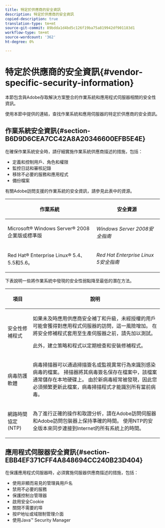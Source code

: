 ```yaml
---
title: 特定於供應商的安全資訊
description: 特定於供應商的安全資訊
copied-description: true
translation-type: tm+mt
source-git-commit: 89bdda1d4bd5c126f19ba75a819942df901183d1
workflow-type: tm+mt
source-wordcount: '362'
ht-degree: 0%

---
```



# 特定於供應商的安全資訊{#vendor-specific-security-information}

本節包含與Adobe存取解決方案整合的作業系統和應用程式伺服器相關的安全性資訊。

使用本節中提供的連結，查找作業系統和應用伺服器的特定於供應商的安全資訊。

## 作業系統安全資訊{#section-B6D9D6CEA7CC42A8A20346600EFB5E4E}

在確保作業系統安全時，請仔細實施作業系統供應商描述的措施，包括：

* 定義和控制用戶、角色和權限
* 監控日誌和審核記錄
* 移除不必要的服務和應用程式
* 備份檔案

有關Adobe訪問支援的作業系統的安全資訊，請參見此表中的資源。

<table frame="all" colsep="1" rowsep="1" class="+ topic/table adobe-d/table " id="table-ugl-kjz-n4"> 
 <thead class="- topic/thead "> 
  <tr rowsep="1" class="- topic/row "> 
   <th colname="1" class="- topic/entry entry"> <p class="- topic/p ">作業系統 </p> </th> 
   <th colname="2" class="- topic/entry entry"> <p class="- topic/p ">安全資源 </p> </th> 
  </tr> 
 </thead>
 <tbody class="- topic/tbody "> 
  <tr rowsep="1" class="- topic/row "> 
   <td colname="1" class="- topic/entry "> <p class="- topic/p ">Microsoft® Windows Server® 2008企業版或標準版 </p> </td> 
   <td colname="2" class="- topic/entry "> <p class="- topic/p "><i class="+ topic/ph hi-d/i ">Windows Server 2008安全指南</i> </p> </td> 
  </tr> 
  <tr rowsep="0" class="- topic/row "> 
   <td colname="1" class="- topic/entry "> <p class="- topic/p ">Red Hat® Enterprise Linux® 5.4、5.5和5.6。 </p> </td> 
   <td colname="2" class="- topic/entry "> <p class="- topic/p "><i class="+ topic/ph hi-d/i ">Red Hat Enterprise Linux 5安全指南</i> </p> </td> 
  </tr> 
 </tbody> 
</table>

下表說明一些將作業系統中發現的安全性弱點降至最低的潛在方法。

<table frame="all" colsep="1" rowsep="1" class="+ topic/table adobe-d/table " id="table-whl-kjz-n4"> 
 <thead class="- topic/thead "> 
  <tr rowsep="1" class="- topic/row "> 
   <th colname="1" class="- topic/entry entry"> <p class="- topic/p ">項目 </p> </th> 
   <th colname="2" class="- topic/entry entry"> <p class="- topic/p ">說明 </p> </th> 
  </tr> 
 </thead>
 <tbody class="- topic/tbody "> 
  <tr rowsep="1" class="- topic/row "> 
   <td colname="1" class="- topic/entry "> <p class="- topic/p ">安全性修補程式 </p> </td> 
   <td colname="2" class="- topic/entry "> <p class="- topic/p ">如果未及時應用供應商安全補丁和升級，未經授權的用戶可能會獲得對應用程式伺服器的訪問，這一風險增加。 在將安全修補程式套用至生產伺服器之前，請先加以測試。 </p> <p class="- topic/p ">此外，建立策略和程式以定期檢查和安裝修補程式。 </p> </td> 
  </tr> 
  <tr rowsep="1" class="- topic/row "> 
   <td colname="1" class="- topic/entry "> <p class="- topic/p ">病毒防護軟體 </p> </td> 
   <td colname="2" class="- topic/entry "> <p class="- topic/p ">病毒掃描器可以通過掃描簽名或監視異常行為來識別感染病毒的檔案。 掃描器將其病毒簽名保存在檔案中，該檔案通常儲存在本地硬碟上。 由於新病毒經常被發現，因此您必須頻繁更新此檔案，病毒掃描程式才能識別所有當前病毒。 </p> </td> 
  </tr> 
  <tr rowsep="0" class="- topic/row "> 
   <td colname="1" class="- topic/entry "> <p class="- topic/p ">網路時間協定(NTP) </p> </td> 
   <td colname="2" class="- topic/entry "> <p class="- topic/p ">為了進行正確的操作和取證分析，請在Adobe訪問伺服器和Adobe訪問包裝器上保持準確的時間。 使用NTP的安全版本來同步連接到Internet的所有系統上的時間。 </p> </td> 
  </tr> 
 </tbody> 
</table>

## 應用程式伺服器安全資訊{#section-EBB4EF371CFF4A848694CC240B23D404}

在保護應用程式伺服器時，必須實施伺服器供應商描述的措施，包括：

* 使用非顯而易見的管理員用戶名
* 禁用不必要的服務
* 保護控制台管理器
* 啟用安全Cookie
* 關閉不需要的埠
* 按IP地址或域限制管理介面
* 使用Java™ Security Manager

